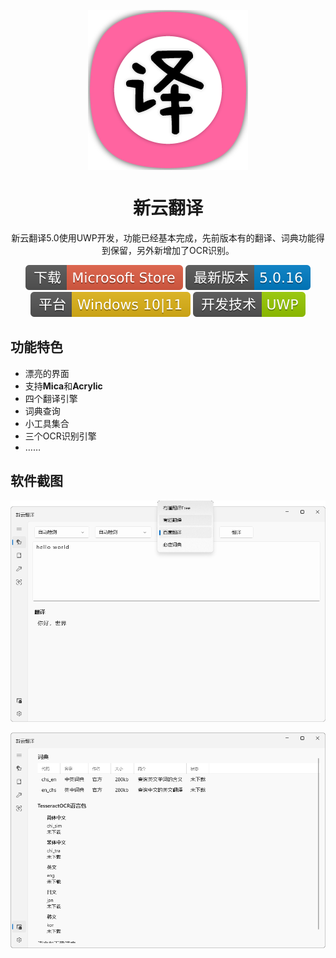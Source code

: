 <p align="center">
  <img width="256" align="center" src="Images/logo.png">
</p>
<h1 align="center">
  新云翻译
</h1>
<p align="center">
  新云翻译5.0使用UWP开发，功能已经基本完成，先前版本有的翻译、词典功能得到保留，另外新增加了OCR识别。
</p>
<p align="center">
  <a style="text-decoration:none" href="">
    <img src="Images/download.svg" alt="Technology" />
  </a>
  <a style="text-decoration:none">
    <img src="Images/releases.svg" alt="Releases" />
  </a>
  <a style="text-decoration:none">
    <img src="Images/platform.svg" alt="Platform" />
  </a>
  <a style="text-decoration:none">
    <img src="Images/technology.svg" alt="Technology" />
  </a>
</p>


## 功能特色
* 漂亮的界面
* 支持**Mica**和**Acrylic**
* 四个翻译引擎
* 词典查询
* 小工具集合
* 三个OCR识别引擎
* ……

## 软件截图

![01](Images/1.png)

![02](Images/2.png)
